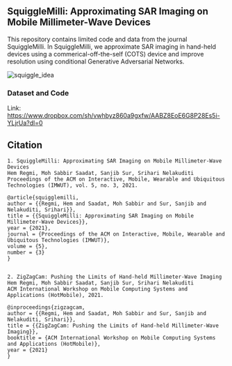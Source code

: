 ## SquiggleMilli: Approximating SAR Imaging on Mobile Millimeter-Wave Devices
This repository contains limited code and data from the journal SquiggleMilli. In SquiggleMilli, we approximate SAR imaging in hand-held devices using a commerical-off-the-self (COTS) device and improve resolution using conditional Generative Adversarial Networks. 

![squiggle_idea](https://github.com/hregmi77/SquiggleMilli/assets/85701013/eead9eb0-71ef-477a-a53a-860c537ab988)

### Dataset and Code
Link: https://www.dropbox.com/sh/vwhbyz860a9gxfw/AABZ8EoE6G8P28Es5i-YLjrUa?dl=0

## Citation
```
1. SquiggleMilli: Approximating SAR Imaging on Mobile Millimeter-Wave Devices
Hem Regmi, Moh Sabbir Saadat, Sanjib Sur, Srihari Nelakuditi
Proceedings of the ACM on Interactive, Mobile, Wearable and Ubiquitous Technologies (IMWUT), vol. 5, no. 3, 2021.

@article{squigglemilli,
author = {{Regmi, Hem and Saadat, Moh Sabbir and Sur, Sanjib and Nelakuditi, Srihari}},
title = {{SquiggleMilli: Approximating SAR Imaging on Mobile Millimeter-Wave Devices}},
year = {2021},
journal = {Proceedings of the ACM on Interactive, Mobile, Wearable and Ubiquitous Technologies (IMWUT)},
volume = {5},
number = {3}
}


2. ZigZagCam: Pushing the Limits of Hand-held Millimeter-Wave Imaging
Hem Regmi, Moh Sabbir Saadat, Sanjib Sur, Srihari Nelakuditi
ACM International Workshop on Mobile Computing Systems and Applications (HotMobile), 2021.

@inproceedings{zigzagcam,
author = {{Regmi, Hem and Saadat, Moh Sabbir and Sur, Sanjib and Nelakuditi, Srihari}},
title = {{ZigZagCam: Pushing the Limits of Hand-held Millimeter-Wave Imaging}},
booktitle = {ACM International Workshop on Mobile Computing Systems and Applications (HotMobile)},
year = {2021}
}
```
